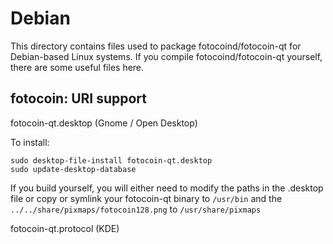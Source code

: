 Debian
======

This directory contains files used to package fotocoind/fotocoin-qt
for Debian-based Linux systems. If you compile fotocoind/fotocoin-qt yourself, there are some useful files here.

## fotocoin: URI support ##

fotocoin-qt.desktop (Gnome / Open Desktop)

To install:

	sudo desktop-file-install fotocoin-qt.desktop
	sudo update-desktop-database

If you build yourself, you will either need to modify the paths in
the .desktop file or copy or symlink your fotocoin-qt binary to `/usr/bin`
and the `../../share/pixmaps/fotocoin128.png` to `/usr/share/pixmaps`

fotocoin-qt.protocol (KDE)